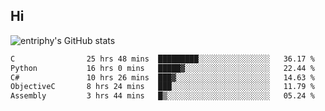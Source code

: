 ## Hi
![entriphy's GitHub stats](https://github-readme-stats.vercel.app/api?username=entriphy&show_icons=true&title_color=2196F3&bg_color=212121&text_color=FAFAFA&hide_border=true)
<!--START_SECTION:waka-->

```txt
C                25 hrs 48 mins  █████████░░░░░░░░░░░░░░░░   36.17 %
Python           16 hrs 0 mins   █████▓░░░░░░░░░░░░░░░░░░░   22.44 %
C#               10 hrs 26 mins  ███▓░░░░░░░░░░░░░░░░░░░░░   14.63 %
ObjectiveC       8 hrs 24 mins   ███░░░░░░░░░░░░░░░░░░░░░░   11.79 %
Assembly         3 hrs 44 mins   █▒░░░░░░░░░░░░░░░░░░░░░░░   05.24 %
```

<!--END_SECTION:waka-->
